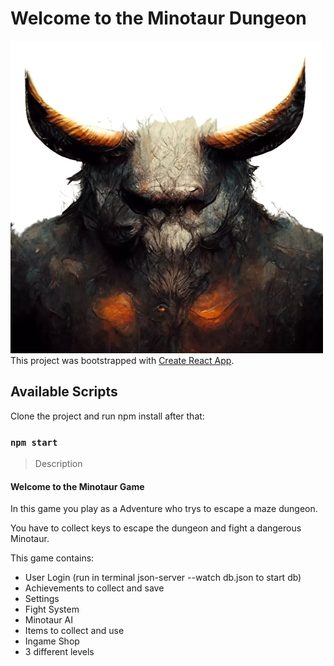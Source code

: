 # Welcome to the Minotaur Dungeon


![banner](./src//pics//menuPics/banner.png)
This project was bootstrapped with [Create React App](https://github.com/facebook/create-react-app).

## Available Scripts

Clone the project and run npm install after that:

### `npm start`

> Description

#### Welcome to the Minotaur Game

In this game you play as a Adventure who trys to escape a maze dungeon. 

You have to collect keys to escape the dungeon and fight a dangerous Minotaur.

This game contains:

- User Login (run in terminal json-server --watch db.json to start db)
- Achievements to collect and save
- Settings
- Fight System
- Minotaur AI
- Items to collect and use
- Ingame Shop 
- 3 different levels